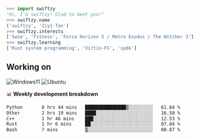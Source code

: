 ```python
>>> import swiftzy
"Hi, I'm swiftzy! Glad to meet you!"
>>> swiftzy.name
('swiftzy', 'Ziy1-Tan')
>>> swiftzy.interests
['Swim', 'Fitness', 'Forza Horizon 5 / Metro Exodus / The Witcher 3']
>>> swiftzy.learning
['Rust system programming', 'Virtio-FS', 'spdk']
```

## Working on

![Windows11](https://img.shields.io/badge/Windows%2011-00adef?style=flat-square&logo=windows&logoColor=ffffff)
![Ubuntu](https://img.shields.io/badge/Ubuntu%20(WSL)-dd4814?style=flat-square&logo=ubuntu&logoColor=ffffff)

📊 **Weekly development breakdown**
<!--START_SECTION:waka-->

```txt
Python       8 hrs 44 mins   ███████████████▒░░░░░░░░░   61.84 %
Other        2 hrs 19 mins   ████░░░░░░░░░░░░░░░░░░░░░   16.50 %
C++          1 hr 46 mins    ███░░░░░░░░░░░░░░░░░░░░░░   12.53 %
Rust         1 hr 6 mins     ██░░░░░░░░░░░░░░░░░░░░░░░   07.84 %
Bash         7 mins          ▒░░░░░░░░░░░░░░░░░░░░░░░░   00.87 %
```

<!--END_SECTION:waka-->
